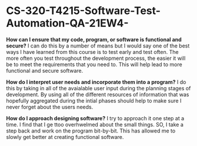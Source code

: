 # CS-320-T4215-Software-Test-Automation-QA-21EW4-

**How can I ensure that my code, program, or software is functional and secure?**
I can do this by a number of means but I would say one of the best ways I have learned from this course is to test early and test often. The more often you test throughout the development process, the easier it will be to meet the requirements that you need to. This will help lead to more functional and secure software.

**How do I interpret user needs and incorporate them into a program?**
I do this by taking in all of the avaialable user input during the planning stages of development. By using all of the different resources of information that was hopefully aggregated during the intial phases should help to make sure I never forget about the users needs.

**How do I approach designing software?**
I try to approach it one step at a time. I find that I ge ttoo overhwelmed about the small things. SO, I take a step back and work on the program bit-by-bit. This has allowed me to slowly get better at creating functional software. 
